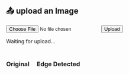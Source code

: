<h2>📤 upload an Image</h2>
<form id="upload-form" enctype="multipart/form-data">
  <input type="file" name="file" id="file-input" accept="image/*" required>
  <button type="submit">Upload</button>
</form>

<p id="upload-status">Waiting for upload...</p>

<div style="display: flex; flex-wrap: wrap; gap: 20px; margin-top: 20px;">
  <div>
    <h3 style="text-align: center;">Original</h3>
    <img id="original-image"
         style="width: 250px; height: auto; border: 1px solid #ccc; display: none;">
  </div>
  <div>
    <h3 style="text-align: center;">Edge Detected</h3>
    <img id="output-image"
         style="width: 250px; height: auto; border: 1px solid #ccc; display: none;">
  </div>
</div>

<script>
const apiBase = "https://arshakrz-simple-api-arshak.hf.space";

// Load time
fetch(`${apiBase}/`)
  .then(res => res.json())
  .then(data => {
    document.getElementById("time").textContent = "⏰ Time: " + data.time;
  })
  .catch(() => {
    document.getElementById("time").textContent = "❌ Failed to load time.";
  });

// Handle upload
document.getElementById("upload-form").addEventListener("submit", async (e) => {
  e.preventDefault();
  const fileInput = document.getElementById("file-input");
  const file = fileInput.files[0];

  const formData = new FormData();
  formData.append("file", file);

  // Show original preview
  const originalURL = URL.createObjectURL(file);
  const originalImage = document.getElementById("original-image");
  originalImage.src = originalURL;
  originalImage.style.display = "block";

  document.getElementById("upload-status").textContent = "⏳ Uploading...";
  document.getElementById("output-image").style.display = "none";

  try {
    const res = await fetch(`${apiBase}/upload`, {
      method: "POST",
      body: formData
    });

    if (!res.ok) throw new Error("Processing failed");

    const blob = await res.blob();
    const outputURL = URL.createObjectURL(blob);

    const outputImage = document.getElementById("output-image");
    outputImage.src = outputURL;
    outputImage.style.display = "block";

    document.getElementById("upload-status").textContent = "✅ Edge detection complete";
  } catch (err) {
    document.getElementById("upload-status").textContent = "❌ Upload failed.";
    console.error(err);
  }
});
</script>
